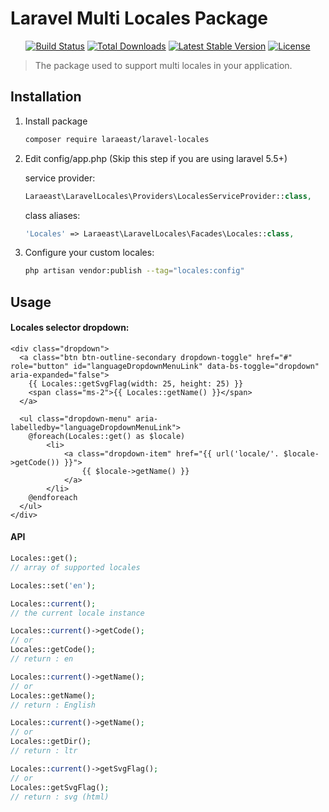 # Laravel Multi Locales Package
<p align="center">
<a href="https://github.com/laraeast/laravel-locales/actions/workflows/tests.yml"><img src="https://github.com/laraeast/laravel-locales/actions/workflows/tests.yml/badge.svg?branch=master" alt="Build Status"></a>
<a href="https://packagist.org/packages/laraeast/laravel-locales"><img src="https://poser.pugx.org/laraeast/laravel-locales/d/total.svg" alt="Total Downloads"></a>
<a href="https://packagist.org/packages/laraeast/laravel-locales"><img src="https://poser.pugx.org/laraeast/laravel-locales/v/stable.svg" alt="Latest Stable Version"></a>
<a href="https://packagist.org/packages/laraeast/laravel-locales"><img src="https://poser.pugx.org/laraeast/laravel-locales/license.svg" alt="License"></a>
</p>

> The package used to support multi locales in your application.
## Installation
 
1. Install package
 
    ```bash
    composer require laraeast/laravel-locales
    ```

2. Edit config/app.php (Skip this step if you are using laravel 5.5+)
 
    service provider:
 
    ```php
    Laraeast\LaravelLocales\Providers\LocalesServiceProvider::class,
    ```
 
    class aliases:
 
    ```php
    'Locales' => Laraeast\LaravelLocales\Facades\Locales::class,
    ```
 
 3. Configure your custom locales:
  
    ```bash
    php artisan vendor:publish --tag="locales:config"
    ```
    
## Usage

#### Locales selector dropdown:
```blade
<div class="dropdown">
  <a class="btn btn-outline-secondary dropdown-toggle" href="#" role="button" id="languageDropdownMenuLink" data-bs-toggle="dropdown" aria-expanded="false">
    {{ Locales::getSvgFlag(width: 25, height: 25) }}
    <span class="ms-2">{{ Locales::getName() }}</span>
  </a>

  <ul class="dropdown-menu" aria-labelledby="languageDropdownMenuLink">
    @foreach(Locales::get() as $locale)
        <li>
            <a class="dropdown-item" href="{{ url('locale/'. $locale->getCode()) }}">
                {{ $locale->getName() }}
            </a>
        </li>
    @endforeach
  </ul>
</div>
```
#### API
```php
Locales::get();
// array of supported locales

Locales::set('en');

Locales::current();
// the current locale instance

Locales::current()->getCode();
// or 
Locales::getCode();
// return : en

Locales::current()->getName();
// or 
Locales::getName();
// return : English

Locales::current()->getName();
// or
Locales::getDir();
// return : ltr

Locales::current()->getSvgFlag();
// or
Locales::getSvgFlag();
// return : svg (html)
```